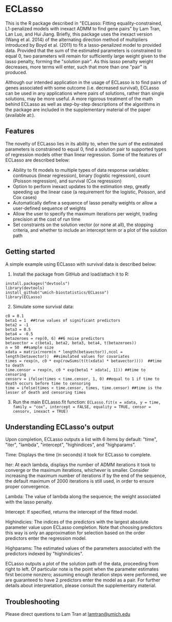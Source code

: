 # ECLasso

This is the R package described in "ECLasso: Fitting equality-constrained, L1-penalized models with inexact ADMM to find gene pairs" by Lam Tran, Lan Luo, and Hui Jiang. Briefly, this package uses the inexact version (Wang et al. 2014) of the alternating direction method of multipliers introduced by Boyd et al. (2011) to fit a lasso-penalized model to provided data. Provided that the sum of the estimated parameters is constrained to equal 0, two parameters will remain for sufficiently large weight given to the lasso penalty, forming the "solution pair". As this lasso penalty weight decreases, more terms will enter, such that more than one "pair" is produced.

Although our intended application in the usage of ECLasso is to find pairs of genes associated with some outcome (i.e. decreased survival), ECLasso can be used in any applications where pairs of solutions, rather than single solutions, may be more useful. A more rigorous treatment of the math behind ECLasso as well as step-by-step descriptions of the algorithms in the package are included in the supplementary material of the paper (available at:). 

## Features
The novelty of ECLasso lies in its ability to, when the sum of the estimated parameters is constrained to equal 0, find a solution pair to supported types of regression models other than linear regression.  Some of the features of ECLasso are described below:
* Ability to fit models to multiple types of data response variables: continuous (linear regression), binary (logistic regression), count (Poisson regression), and survival (Cox regression)
* Option to perform inexact updates to the estimation step, greatly speeding up the linear case (a requirement for the logistic, Poisson, and Cox cases)  
* Automatically define a sequence of lasso penalty weights or allow a user-defined sequence of weights 
* Allow the user to specify the maximum iterations per weight, trading precision at the cost of run time
* Set constraints on the solution vector (or none at all), the stopping criteria, and whether to include an intercept term or a plot of the solution path

## Getting started
A simple example using ECLasso with survival data is described below:
1. Install the package from GitHub and load/attach it to R: 
````
install.packages("devtools")
library(devtools)
install_github("umich-biostatistics/ECLasso")
library(ECLasso)
````
2. Simulate some survival data:
`````````````
c0 = 0.1
beta1 = 1  ##true values of significant predictors
beta2 = -1
beta3 = 0.5
beta4 = -0.5
betazeroes = rep(0, 6) ##6 noise predictors 
betavector = c(beta1, beta2, beta3, beta4, t(betazeroes))
n = 50  ##sample size
xdata = matrix(rnorm(n * length(betavector)),ncol = length(betavector))  ##simulated values for covariates
times = rexp(n, c0 * exp(rowSums(t(t(xdata) * betavector))))  ##time to death
time.censor = rexp(n, c0 * exp(beta1 * xdata[, 1])) ##time to censoring
censorv = ifelse(times < time.censor, 1, 0) ##equal to 1 if time to death occurs before time to censoring 
time = ifelse(times < time.censor, times, time.censor) ##time is the lesser of death and censoring times
`````````````
3. Run the main ECLasso.fit function:
`
ECLasso.fit(x = xdata, y = time, family = "cox", intercept = FALSE, equality = TRUE, censor = censorv, inexact = TRUE)
`

## Understanding ECLasso's output
Upon completion, ECLasso outputs a list with 6 items by default: "time", "iter", "lambda", "intercept", "highindices", and "highparams".

Time: Displays the time (in seconds) it took for ECLasso to complete. 

Iter: At each lambda, displays the number of ADMM iterations it took to converge or the maximum iterations, whichever is smaller. Consider increasing the maximum number of iterations if by the end of the sequence, the default maximum of 2000 iterations is still used, in order to ensure proper convergence. 

Lambda: The value of lambda along the sequence; the weight associated with the lasso penalty. 

Intercept: If specified, returns the intercept of the fitted model.

Highindicies: The indices of the predictors with the largest absolute parameter value upon ECLasso completion. Note that choosing predictors this way is only an approximation for selection based on the order predictors enter the regression model. 

Highparams: The estimated values of the parameters associated with the predictors indexed by "highindicies".

ECLasso outputs a plot of the solution path of the data, proceeding from right to left. Of particular note is the point when the parameter estimates first become nonzero; assuming enough iteration steps were performed, we are guaranteed to have 2 predictors enter the model as a pair. For further details about interpretation, please consult the supplementary material. 
## Troubleshooting
Please direct questions to Lam Tran at lamtran@umich.edu


